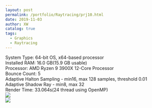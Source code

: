 ```yaml
---
layout: post
permalink: /portfolio/Raytracing/prj10.html
date: 2019-11-03
author: XW
catalog: true
tags:
  - Graphics
  - Raytracing
---
```


<div>System Type: 64-bit OS, x64-based processor</div>
<div>Installed RAM: 16.0 GB(15.9 GB usable)</div>
<div>Processor: AMD Ryzen 9 3900X 12-Core Processor</div>
<div>Bounce Count: 5</div>
<div>Adaptive Halton Sampling - min16, max 128 samples, threshold 0.01</div>
<div>Adaptive Shadow Ray - min8, max 32</div>
<div>Render Time: 33.064s(24 thread using OpenMP)</div>
<div>
    <img src="{{site.url}}/portfolio/Raytracing/prj10.png" class="post-image" />
<div>
<div>
    <img src="{{site.url}}/portfolio/Raytracing/prj10C.png" class="post-image" />
<div>